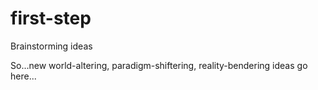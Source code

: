 # first-step
Brainstorming ideas

So...new world-altering, paradigm-shiftering, reality-bendering ideas go here...
